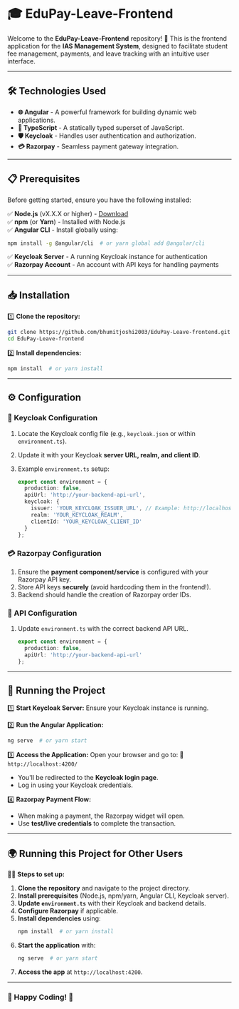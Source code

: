 # 🎓 EduPay-Leave-Frontend

Welcome to the **EduPay-Leave-Frontend** repository! 🚀 This is the frontend application for the **IAS Management System**, designed to facilitate student fee management, payments, and leave tracking with an intuitive user interface.

---

## 🛠️ Technologies Used

- **🌐 Angular** - A powerful framework for building dynamic web applications.
- **📜 TypeScript** - A statically typed superset of JavaScript.
- **🛡️ Keycloak** - Handles user authentication and authorization.
- **💳 Razorpay** - Seamless payment gateway integration.

---

## 📋 Prerequisites

Before getting started, ensure you have the following installed:

✅ **Node.js** (vX.X.X or higher) - [Download](https://nodejs.org/)  
✅ **npm** (or **Yarn**) - Installed with Node.js  
✅ **Angular CLI** - Install globally using:  
   ```bash
   npm install -g @angular/cli  # or yarn global add @angular/cli
   ```
✅ **Keycloak Server** - A running Keycloak instance for authentication  
✅ **Razorpay Account** - An account with API keys for handling payments

---

## 📥 Installation

1️⃣ **Clone the repository:**
   ```bash
   git clone https://github.com/bhumitjoshi2003/EduPay-Leave-frontend.git
   cd EduPay-Leave-frontend
   ```

2️⃣ **Install dependencies:**
   ```bash
   npm install  # or yarn install
   ```

---

## ⚙️ Configuration

### 🔐 Keycloak Configuration
1. Locate the Keycloak config file (e.g., `keycloak.json` or within `environment.ts`).
2. Update it with your Keycloak **server URL, realm, and client ID**.
3. Example `environment.ts` setup:

   ```typescript
   export const environment = {
     production: false,
     apiUrl: 'http://your-backend-api-url',
     keycloak: {
       issuer: 'YOUR_KEYCLOAK_ISSUER_URL', // Example: http://localhost:8080/auth/realms/your-realm
       realm: 'YOUR_KEYCLOAK_REALM',
       clientId: 'YOUR_KEYCLOAK_CLIENT_ID'
     }
   };
   ```

### 💳 Razorpay Configuration
1. Ensure the **payment component/service** is configured with your Razorpay API key.
2. Store API keys **securely** (avoid hardcoding them in the frontend!).
3. Backend should handle the creation of Razorpay order IDs.

### 🔗 API Configuration
1. Update `environment.ts` with the correct backend API URL.
   ```typescript
   export const environment = {
     production: false,
     apiUrl: 'http://your-backend-api-url'
   };
   ```

---

## 🚀 Running the Project

1️⃣ **Start Keycloak Server:** Ensure your Keycloak instance is running.

2️⃣ **Run the Angular Application:**
   ```bash
   ng serve  # or yarn start
   ```

3️⃣ **Access the Application:** Open your browser and go to:
   🔗 `http://localhost:4200/`
   - You'll be redirected to the **Keycloak login page**.
   - Log in using your Keycloak credentials.

4️⃣ **Razorpay Payment Flow:**
   - When making a payment, the Razorpay widget will open.
   - Use **test/live credentials** to complete the transaction.

---

## 🌍 Running this Project for Other Users

👨‍💻 **Steps to set up:**
1. **Clone the repository** and navigate to the project directory.
2. **Install prerequisites** (Node.js, npm/yarn, Angular CLI, Keycloak server).
3. **Update `environment.ts`** with their Keycloak and backend details.
4. **Configure Razorpay** if applicable.
5. **Install dependencies** using:
   ```bash
   npm install  # or yarn install
   ```
6. **Start the application** with:
   ```bash
   ng serve  # or yarn start
   ```
7. **Access the app** at `http://localhost:4200`.

---

### 🎯 Happy Coding! 🚀

